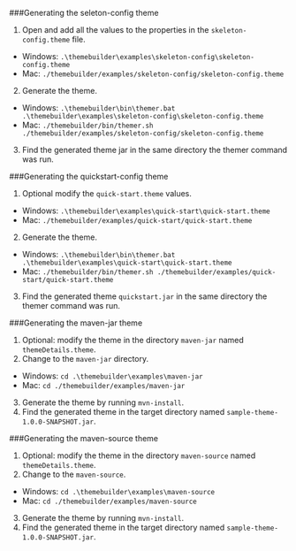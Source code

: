 ###Generating the seleton-config theme
1. Open and add all the values to the properties in the `skeleton-config.theme` file.
* Windows: `.\themebuilder\examples\skeleton-config\skeleton-config.theme`
* Mac: `./themebuilder/examples/skeleton-config/skeleton-config.theme`
2. Generate the theme.
* Windows: `.\themebuilder\bin\themer.bat .\themebuilder\examples\skeleton-config\skeleton-config.theme`
* Mac: `./themebuilder/bin/themer.sh ./themebuilder/examples/skeleton-config/skeleton-config.theme`
3. Find the generated theme jar in the same directory the themer command was run.

###Generating the quickstart-config theme
1. Optional modify the `quick-start.theme` values.
* Windows: `.\themebuilder\examples\quick-start\quick-start.theme`
* Mac: `./themebuilder/examples/quick-start/quick-start.theme`
2. Generate the theme.
* Windows: `.\themebuilder\bin\themer.bat .\themebuilder\examples\quick-start\quick-start.theme`
* Mac: `./themebuilder/bin/themer.sh ./themebuilder/examples/quick-start/quick-start.theme`
3. Find the generated theme `quickstart.jar` in the same directory the themer command was run.

###Generating the maven-jar theme
1. Optional: modify the theme in the directory `maven-jar` named `themeDetails.theme`.
2. Change to the `maven-jar` directory.
* Windows: `cd .\themebuilder\examples\maven-jar`
* Mac: `cd ./themebuilder/examples/maven-jar`
3. Generate the theme by running `mvn-install`.
4. Find the generated theme in the target directory named `sample-theme-1.0.0-SNAPSHOT.jar`.

###Generating the maven-source theme
1. Optional: modify the theme in the directory `maven-source` named `themeDetails.theme`.
2. Change to the `maven-source`.
* Windows: `cd .\themebuilder\examples\maven-source`
* Mac: `cd ./themebuilder/examples/maven-source`
3. Generate the theme by running `mvn-install`.
4. Find the generated theme in the target directory named `sample-theme-1.0.0-SNAPSHOT.jar`.
